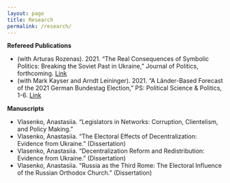 ```yaml
---
layout: page
title: Research
permalink: /research/
---
```


**Refereed Publications**

-	(with Arturas Rozenas). 2021. “The Real Consequences of Symbolic Politics: Breaking the Soviet Past in Ukraine,” Journal of Politics, forthcoming. [Link](https://www.journals.uchicago.edu/doi/abs/10.1086/718210)
-	(with Mark Kayser and Arndt Leininger). 2021. “A Länder-Based Forecast of the 2021 German Bundestag Election,” PS: Political Science & Politics, 1-6. [Link](https://www.cambridge.org/core/journals/ps-political-science-and-politics/article/landerbased-forecast-of-the-2021-german-bundestag-election/7B6EFD9545BF716336EDC0C9A804B8CB?fbclid=IwAR13BtldhLyDNwqdW8-c7_3bvdJuBtwu8Jrz8OOWkLeJaBSf_eFtAwSVoyI)

**Manuscripts**

- Vlasenko, Anastasiia. “Legislators in Networks: Corruption, Clientelism, and Policy Making.”
- Vlasenko, Anastasiia. “The Electoral Effects of Decentralization: Evidence from Ukraine.” (Dissertation)
-	Vlasenko, Anastasiia. “Decentralization Reform and Redistribution: Evidence from Ukraine.” (Dissertation)
-	Vlasenko, Anastasiia. “Russia as the Third Rome: The Electoral Influence of the Russian Orthodox Church.” (Dissertation)
